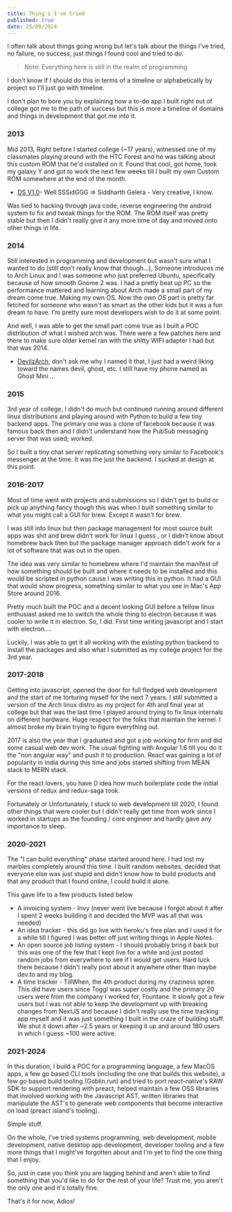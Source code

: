 ```yaml
---
title: Thing's I've tried
published: true
date: 25/09/2024
---
```


I often talk about things going wrong but let's talk about the things I've
tried, no failure, no success, just things I found cool and tried to do.

> Note: Everything here is still in the realm of programming

I don't know if I should do this in terms of a timeline or alphabetically by
project so I'll just go with timeline.

I don't plan to bore you by explaining how a to-do app I built right out of
college got me to the path of success but this is more a timeline of domains and
things in development that got me into it.

### 2013

Mid 2013, Right before I started college (~17 years), witnessed one of my
classmates playing around with the HTC Forest and he was talking about this
custom ROM that he'd installed on it. Found that cool, got home, took my galaxy
Y and got to work the next few weeks till I built my own Custom ROM somewhere at
the end of the month.

- [DS V1.0](https://xdaforums.com/t/rom-ds-rom-v1-links-added-stable-statusbarcolormod-added-update1.2343989/)-
  Well SSSidGGG => Siddharth Gelera - Very creative, I know.

Was tied to hacking through java code, reverse engineering the android system to
fix and tweak things for the ROM. The ROM itself was pretty stable but then I
didn't really give it any more time of day and moved onto other things in life.

### 2014

Still interested in programming and development but wasn't sure what I wanted to
do (still don't really know that though...), Someone introduces me to Arch Linux
and I was someone who just preferred Ubuntu, specifically because of how smooth
Gnome 2 was. I had a pretty beat up PC so the performance mattered and learning
about Arch made a small part of my dream come true. Making my own OS. Now the
_own OS_ part is pretty far fetched for someone who wasn't as smart as the other
kids but it was a fun dream to have. I'm pretty sure most developers wish to do
it at some point.

And well, I was able to get the small part come true as I built a POC
distribution of what I wished arch was. There were a few patches here and there
to make sure older kernel ran with the shitty WIFI adapter I had but that
was 2014.

- [DevilzArch](https://sourceforge.net/projects/devilzarch/), don't ask me why I
  named it that, I just had a weird liking toward the names devil, ghost, etc. I
  still have my phone named as Ghost Mini ...

### 2015

3rd year of college, I didn't do much but continued running around different
linux distributions and playing around with Python to build a few tiny backend
apps. The primary one was a clone of facebook because it was famous back then
and I didn't understand how the PubSub messaging server that was used; worked.

So I built a tiny chat server replicating something very similar to Facebook's
messenger at the time. It was the just the backend. I sucked at design at this
point.

### 2016-2017

Most of time went with projects and submissions so I didn't get to build or pick
up anything fancy though this was when I built something similar to what you
might call a GUI for brew. Except it wasn't for brew.

I was still into linux but then package management for most source built apps
was shit and brew didn't work for linux I guess , or I didn't know about
homebrew back then but the package manager approach didn't work for a lot of
software that was out in the open.

The idea was very similar to homebrew where I'd maintain the manifest of how
something should be built and where it needs to be installed and this would be
scripted in python cause I was writing this in python. It had a GUI that would
show progress, something similar to what you see in Mac's App Store around 2016.

Pretty much built the POC and a decent looking GUI before a fellow linux
enthusiast asked me to switch the whole thing to electron because it was cooler
to write it in electron. So, I did. First time writing javascript and I start
with electron....

Luckily, I was able to get it all working with the existing python backend to
install the packages and also what I submitted as my college project for the 3rd
year.

### 2017-2018

Getting into javascript, opened the door for full fledged web development and
the start of me torturing myself for the next 7 years. I still submitted a
version of the Arch linux distro as my project for 4th and final year at college
but that was the last time I played around trying to fix linux internals on
different hardware. Huge respect for the folks that maintain the kernel. I
almost broke my brain trying to figure everything out.

2017 is also the year that I graduated and got a job working for firm and did
some casual web dev work. The usual fighting with Angular 1.6 till you do it the
"non angular way" and push it to production. React was gaining a lot of
popularity in India during this time and jobs started shifting from MEAN stack
to MERN stack.

For the react lovers, you have 0 idea how much boilerplate code the initial
versions of redux and redux-saga took.

Fortunately or Unfortunately, I stuck to web development till 2020, I found
other things that were cooler but I didn't really get time from work since I
worked in startups as the founding / core engineer and hardly gave any
importance to sleep.

### 2020-2021

The "I can build everything" phase started around here. I had lost my marbles
completely around this time. I built random websites, decided that everyone else
was just stupid and didn't know how to build products and that any product that I
found online, I could build it alone.

This gave life to a few products listed below

- A invoicing system - Invy (never went live because I forgot about it after I
  spent 2 weeks building it and decided the MVP was all that was needed)
- An idea tracker - this did go live with heroku's free plan and I used it for a
  while till I figured I was better off just writing things in Apple Notes.
- An open source job listing system - I should probably bring it back but this
  was one of the few that I kept live for a while and just posted random jobs
  from everywhere to see if I would get users. Hard luck there because I didn't
  really post about it anywhere other than maybe dev.to and my blog.
- A time tracker - TillWhen, the 4th product during my craziness spree. This did
  have users since Toggl was super costly and the primary 20 users were from the
  company I worked for, Fountane. It slowly got a few users but I was not able to
  keep the development up with breaking changes from NextJS and because I didn't
  really use the time tracking app myself and it was just something I built in
  the craze of building stuff. We shut it down after ~2.5 years or keeping it up
  and around 180 users in which I guess ~100 were active.

### 2021-2024

In this duration, I build a POC for a programming language, a few MacOS apps, a
few go based CLI tools (including the one that builds this website), a few go
based build tooling (Goblin.run) and tried to port react-native's RAW SDK to
support rendering with preact, helped maintain a few OSS libraries that
involved working with the Javascript AST, written libraries that manipulate the
AST's to generate web components that become interactive on load (preact
island's tooling).

Simple stuff.

On the whole, I've tried systems programming, web development, mobile
development, native desktop app development, developer tooling and a few more
things that I might've forgotten about and I'm yet to find the one thing that I
enjoy.

So, just in case you think you are lagging behind and aren't able to find something that you'd like to do for the rest of your life? Trust me, you aren't the only one and it's totally fine. 

That's it for now, 
Adios!